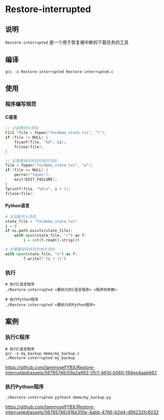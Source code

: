 # Restore-interrupted

## 说明
```Restore-interrupted``` 是一个用于恢复被中断的下载任务的工具

## 编译
```shell
gcc -o Restore-interrupted Restore-interrupted.c 
```

## 使用
### 程序编写规范
#### C语言
```c  
// 主函数开头添加
FILE *file = fopen("fordemo_state.txt", "r");
if (file != NULL) {
    fscanf(file, "%d", &i);
    fclose(file);
}

// 在需要保存状态的地方添加
file = fopen("fordemo_state.txt", "w");
if (file == NULL) {
    perror("fopen");
    exit(EXIT_FAILURE);
}
fprintf(file, "%d\n", i + 1);
fclose(file);
```

#### Python语言
```python
# 主函数开头添加
state_file = "fordemo_state.txt"
i = 0
if os.path.exists(state_file):
    with open(state_file, "r") as f:
        i = int(f.read().strip())

# 在需要保存状态的地方添加        
with open(state_file, "w") as f:
        f.write(f"{i + 1}")
```
    

### 执行
```shell
# 执行C语言程序
./Restore-interrupted <要执行的C语言程序> <程序的参数>

# 执行Python程序
./Restore-interrupted <要执行的Python程序>
```

## 案例
### 执行C程序
```shell
# 执行C语言程序
gcc -o my_backup demo/my_backup.c
./Restore-interrupted my_backup
```
https://github.com/IammyselfYBX/Restore-interrupted/assets/56785746/09a2a992-2fc1-461d-b560-f84ee4aab662




### 执行Python程序
```shell
./Restore-interrupted python3 demo/my_backup.py
```


https://github.com/IammyselfYBX/Restore-interrupted/assets/56785746/416e310e-4abb-4766-b2d4-d96232fc6032



